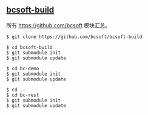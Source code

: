 ## [bcsoft-build](https://github.com/bcsoft/bcsoft-build)

所有 https://github.com/bcsoft 模块汇总。

```
$ git clone https://github.com/bcsoft/bcsoft-build

$ cd bcsoft-build
$ git submodule init
$ git submodule update

$ cd bc-demo
$ git submodule init
$ git submodule update

$ cd ..
$ cd bc-rest
$ git submodule init
$ git submodule update
```